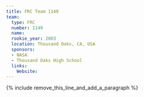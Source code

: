 ```yaml
---
title: FRC Team 1149
team:
  type: FRC
  number: 1149
  name:
  rookie_year: 2003
  location: Thousand Oaks, CA, USA
  sponsors:
  - NASA
  - Thousand Oaks High School
  links:
    Website:
---
```


{% include remove_this_line_and_add_a_paragraph %}